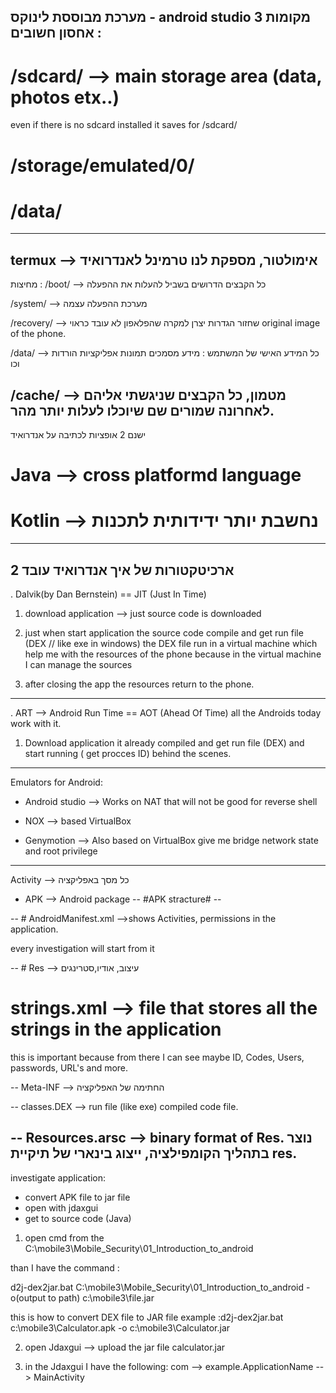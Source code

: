 מערכת מבוססת לינוקס - android studio
3 מקומות אחסון חשובים :
----------------------------------
# /sdcard/ --> main storage area (data, photos etx..)
even if there is no sdcard installed it saves for /sdcard/
# /storage/emulated/0/

# /data/
-----------------------------
termux --> אימולטור, מספקת לנו טרמינל לאנדרואיד
--------------------------------------
מחיצות :
/boot/ --> כל הקבצים הדרושים בשביל להעלות את ההפעלה

/system/ --> מערכת ההפעלה עצמה

/recovery/ --> שחזור הגדרות יצרן
למקרה שהפלאפון לא עובד כראוי
original image of the phone.

/data/ --> כל המידע האישי של המשתמש : מידע מסמכים תמונות אפליקציות הורדות וכו

/cache/ --> מטמון, כל הקבצים שניגשתי אליהם לאחרונה שמורים שם שיוכלו לעלות יותר מהר.
----------------------------------------
ישנם 2 אופציות לכתיבה על אנדרואיד
# Java --> cross platformd language
# Kotlin --> נחשבת יותר ידידותית לתכנות
-----------------------------------------
2 ארכיטקטורות של איך אנדרואיד עובד
------------------------------------
\. Dalvik(by Dan Bernstein) == JIT (Just In Time)
1. download application --> just source code is downloaded

2. just when start application the source code compile and get run file (DEX // like exe in windows) the DEX file run in a virtual machine which help me with the resources of the phone because in the virtual machine I can manage the sources

3. after closing the app the resources return to the phone. 
--------------------------------------
\. ART --> Android Run Time == AOT (Ahead Of Time)
all the Androids today work with it.

1. Download application it already compiled and get run file (DEX) and start running ( get procces ID) behind the scenes.
---------------------------------------
Emulators for Android:
* Android studio --> Works on NAT that will not be good for reverse shell

* NOX --> based VirtualBox

* Genymotion --> Also based on VirtualBox give me bridge network state and root privilege
----------------------------------------
Activity --> כל מסך באפליקציה
* APK --> Android package
    --  #APK stracture# --

-- # AndroidManifest.xml -->shows Activities, permissions in the application.

every investigation will start from it

-- # Res --> עיצוב, אודיו,סטרינגים
# strings.xml --> file that stores all the strings in the application

this is important because from there I can see maybe ID, Codes, Users, passwords, URL's and more.

-- Meta-INF --> החתימה של האפליקציה

-- classes.DEX --> run file (like exe) compiled code file.

-- Resources.arsc --> binary format of Res. נוצר בתהליך הקומפילציה, ייצוג בינארי של תיקיית res.
-----------------------------------------
investigate application:
* convert APK file to jar file
* open with jdaxgui
* get to source code (Java) 

1. open cmd from the C:\mobile3\Mobile_Security\01_Introduction_to_android

than I have the command :

d2j-dex2jar.bat C:\mobile3\Mobile_Security\01_Introduction_to_android -o(output to path) c:\mobile3\file.jar

this is how to convert DEX file to JAR file
 example :d2j-dex2jar.bat c:\mobile3\Calculator.apk -o c:\mobile3\Calculator.jar

2. open Jdaxgui --> upload the jar file
calculator.jar

3. in the Jdaxgui I have the following:
com --> example.ApplicationName --> MainActivity